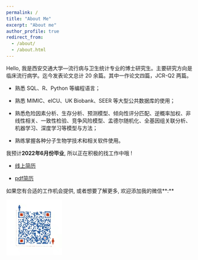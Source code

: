```yaml
---
permalink: /
title: "About Me"
excerpt: "About me"
author_profile: true
redirect_from: 
  - /about/
  - /about.html
---
```


Hello, 我是西安交通大学—流行病与卫生统计专业的博士研究生。主要研究方向是临床流行病学。迄今发表论文总计 20 余篇。其中一作论文四篇，JCR-Q2 两篇。

- 熟悉 SQL、R、Python 等编程语言；

- 熟悉 MIMIC、eICU、UK Biobank、SEER 等大型公共数据库的使用；

- 熟悉危险因素分析、生存分析、预测模型、倾向性评分匹配、逆概率加权、非线性相关、一致性检验、竞争风险模型、孟德尔随机化、全基因组关联分析、机器学习、深度学习等模型与方法；

- 熟练掌握各种分子生物学技术和相关软件使用。

  

我预计**2022年6月份毕业**, 所以正在积极的找工作中哦 !  

- [线上简历](https://kelseyjhonna.github.io/cv/) 

- [pdf简历](http://kelseyjhonna.github.io/files/Resume.pdf)  

  

如果您有合适的工作机会提供, 或者想要了解更多, 欢迎添加我的微信**:**   

<img src='/images/wechat.jpg' width="30%" height="30%">

